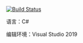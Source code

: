 [![Build Status](https://travis-ci.com/loodao/helloworld.svg?branch=master)](https://travis-ci.com/loodao/helloworld)

语言：C#

编辑环境：Visual Studio 2019
